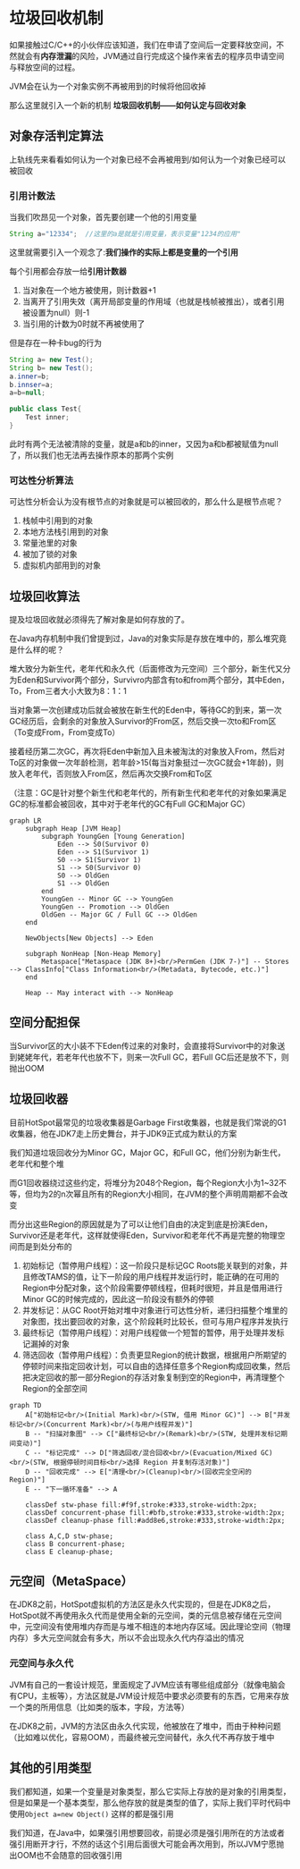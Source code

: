# 垃圾回收机制

如果接触过C/C++的小伙伴应该知道，我们在申请了空间后一定要释放空间，不然就会有**内存泄漏**的风险，JVM通过自行完成这个操作来省去的程序员申请空间与释放空间的过程。

JVM会在认为一个对象实例不再被用到的时候将他回收掉

那么这里就引入一个新的机制 **垃圾回收机制——如何认定与回收对象**

## 对象存活判定算法

上轨线先来看看如何认为一个对象已经不会再被用到/如何认为一个对象已经可以被回收

### 引用计数法

当我们吹昂见一个对象，首先要创建一个他的引用变量

```java
String a="12334";  //这里的a是就是引用变量，表示变量"1234的应用"
```

这里就需要引入一个观念了:**我们操作的实际上都是变量的一个引用**

每个引用都会存放一给**引用计数器**

1. 当对象在一个地方被使用，则计数器+1
2. 当离开了引用失效（离开局部变量的作用域（也就是栈帧被推出），或者引用被设置为null）则-1
3. 当引用的计数为0时就不再被使用了

但是存在一种卡bug的行为

```java
String a= new Test();
String b= new Test();
a.inner=b;
b.innser=a;
a=b=null;

public class Test{
	Test inner;
}
```

此时有两个无法被清除的变量，就是a和b的inner，又因为a和b都被赋值为null了，所以我们也无法再去操作原本的那两个实例

### 可达性分析算法

可达性分析会认为没有根节点的对象就是可以被回收的，那么什么是根节点呢？

1. 栈帧中引用到的对象
2. 本地方法栈引用到的对象
3. 常量池里的对象
4. 被加了锁的对象
5. 虚拟机内部用到的对象

## 垃圾回收算法

提及垃圾回收就必须得先了解对象是如何存放的了。

在Java内存机制中我们曾提到过，Java的对象实际是存放在堆中的，那么堆究竟是什么样的呢？

堆大致分为新生代，老年代和永久代（后面修改为元空间）三个部分，新生代又分为Eden和Survivor两个部分，Survivro内部含有to和from两个部分，其中Eden，To，From三者大小大致为8：1：1

当对象第一次创建成功后就会被放在新生代的Eden中，等待GC的到来，第一次GC经历后，会剩余的对象放入Survivor的From区，然后交换一次to和From区（To变成From，From变成To）

接着经历第二次GC，再次将Eden中新加入且未被淘汰的对象放入From，然后对To区的对象做一次年龄检测，若年龄>15(每当对象挺过一次GC就会+1年龄)，则放入老年代，否则放入From区，然后再次交换From和To区

（注意：GC是针对整个新生代和老年代的，所有新生代和老年代的对象如果满足GC的标准都会被回收，其中对于老年代的GC有Full GC和Major GC）

```mermaid
graph LR
    subgraph Heap [JVM Heap]
        subgraph YoungGen [Young Generation]
            Eden --> S0(Survivor 0)
            Eden --> S1(Survivor 1)
            S0 --> S1(Survivor 1)
            S1 --> S0(Survivor 0)
            S0 --> OldGen
            S1 --> OldGen
        end
        YoungGen -- Minor GC --> YoungGen
        YoungGen -- Promotion --> OldGen
        OldGen -- Major GC / Full GC --> OldGen
    end

    NewObjects[New Objects] --> Eden

    subgraph NonHeap [Non-Heap Memory]
        Metaspace["Metaspace (JDK 8+)<br/>PermGen (JDK 7-)"] -- Stores --> ClassInfo["Class Information<br/>(Metadata, Bytecode, etc.)"]
    end

    Heap -- May interact with --> NonHeap
```

## 空间分配担保

当Survivor区的大小装不下Eden传过来的对象时，会直接将Survivor中的对象送到姥姥年代，若老年代也放不下，则来一次Full GC，若Full GC后还是放不下，则抛出OOM

## 垃圾回收器

目前HotSpot最常见的垃圾收集器是Garbage First收集器，也就是我们常说的G1收集器，他在JDK7走上历史舞台，并于JDK9正式成为默认的方案

我们知道垃圾回收分为Minor GC，Major GC，和Full GC，他们分别为新生代，老年代和整个堆

而G1回收器绕过这些约定，将堆分为2048个Region，每个Region大小为1~32不等，但均为2的n次幂且所有的Region大小相同，在JVM的整个声明周期都不会改变

而分出这些Region的原因就是为了可以让他们自由的决定到底是扮演Eden，Survivor还是老年代，这样就使得Eden，Survivor和老年代不再是完整的物理空间而是到处分布的

1. 初始标记（暂停用户线程）：这一阶段只是标记GC Roots能关联到的对象，并且修改TAMS的值，让下一阶段的用户线程并发运行时，能正确的在可用的Region中分配对象，这个阶段需要停顿线程，但耗时很短，并且是借用进行Minor GC的时候完成的，因此这一阶段没有额外的停顿
2. 并发标记：从GC Root开始对堆中对象进行可达性分析，递归扫描整个堆里的对象图，找出要回收的对象，这个阶段耗时比较长，但可与用户程序并发执行
3. 最终标记（暂停用户线程）：对用户线程做一个短暂的暂停，用于处理并发标记漏掉的对象
4. 筛选回收（暂停用户线程）：负责更显Region的统计数据，根据用户所期望的停顿时间来指定回收计划，可以自由的选择任意多个Region构成回收集，然后把决定回收的那一部分Region的存活对象复制到空的Region中，再清理整个Region的全部空间

```mermaid
graph TD
    A["初始标记<br/>(Initial Mark)<br/>(STW, 借用 Minor GC)"] --> B["并发标记<br/>(Concurrent Mark)<br/>(与用户线程并发)"]
    B -- "扫描对象图" --> C["最终标记<br/>(Remark)<br/>(STW, 处理并发标记期间变动)"]
    C -- "标记完成" --> D["筛选回收/混合回收<br/>(Evacuation/Mixed GC)<br/>(STW, 根据停顿时间目标<br/>选择 Region 并复制存活对象)"]
    D -- "回收完成" --> E["清理<br/>(Cleanup)<br/>(回收完全空闲的 Region)"]
    E -- "下一循环准备" --> A
    
    classDef stw-phase fill:#f9f,stroke:#333,stroke-width:2px;
    classDef concurrent-phase fill:#bfb,stroke:#333,stroke-width:2px;
    classDef cleanup-phase fill:#add8e6,stroke:#333,stroke-width:2px;
    
    class A,C,D stw-phase;
    class B concurrent-phase;
    class E cleanup-phase;
```
## 元空间（MetaSpace）

在JDK8之前，HotSpot虚拟机的方法区是永久代实现的，但是在JDK8之后，HotSpot就不再使用永久代而是使用全新的元空间，类的元信息被存储在元空间中，元空间没有使用堆内存而是与堆不相连的本地内存区域。因此理论空间（物理内存）多大元空间就会有多大，所以不会出现永久代内存溢出的情况

### 元空间与永久代

JVM有自己的一套设计规范，里面规定了JVM应该有哪些组成部分（就像电脑会有CPU，主板等），方法区就是JVM设计规范中要求必须要有的东西，它用来存放一个类的所用信息（比如类的版本，字段，方法等）

在JDK8之前，JVM的方法区由永久代实现，他被放在了堆中，而由于种种问题（比如难以优化，容易OOM），而最终被元空间替代，永久代不再存放于堆中
## 其他的引用类型

我们都知道，如果一个变量是对象类型，那么它实际上存放的是对象的引用类型，但是如果是一个基本类型，那么他存放的就是类型的值了，实际上我们平时代码中使用`Object a=new Object()` 这样的都是强引用

我们知道，在Java中，如果强引用想要回收，前提必须是强引用所在的方法或者强引用断开才行，不然的话这个引用后面很大可能会再次用到，所以JVM宁愿抛出OOM也不会随意的回收强引用

